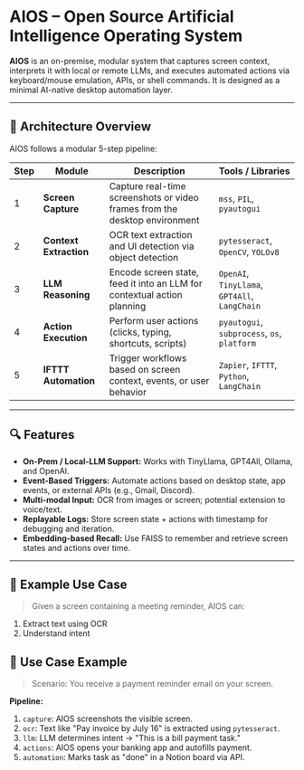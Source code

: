 # AIOS – Open Source Artificial Intelligence Operating System

**AIOS** is an on-premise, modular system that captures screen context, interprets it with local or remote LLMs, and executes automated actions via keyboard/mouse emulation, APIs, or shell commands. It is designed as a minimal AI-native desktop automation layer.

---

## 🔧 Architecture Overview

AIOS follows a modular 5-step pipeline:

| Step | Module            | Description                                                                 | Tools / Libraries                               |
|------|-------------------|-----------------------------------------------------------------------------|-------------------------------------------------|
| 1    | **Screen Capture**| Capture real-time screenshots or video frames from the desktop environment | `mss`, `PIL`, `pyautogui`                       |
| 2    | **Context Extraction** | OCR text extraction and UI detection via object detection              | `pytesseract`, `OpenCV`, `YOLOv8`               |
| 3    | **LLM Reasoning**  | Encode screen state, feed it into an LLM for contextual action planning   | `OpenAI`, `TinyLlama`, `GPT4All`, `LangChain`   |
| 4    | **Action Execution**| Perform user actions (clicks, typing, shortcuts, scripts)                 | `pyautogui`, `subprocess`, `os`, `platform`     |
| 5    | **IFTTT Automation**| Trigger workflows based on screen context, events, or user behavior      | `Zapier`, `IFTTT`, `Python`, `LangChain`        |

---

## 🔍 Features

- **On-Prem / Local-LLM Support:** Works with TinyLlama, GPT4All, Ollama, and OpenAI.
- **Event-Based Triggers:** Automate actions based on desktop state, app events, or external APIs (e.g., Gmail, Discord).
- **Multi-modal Input:** OCR from images or screen; potential extension to voice/text.
- **Replayable Logs:** Store screen state + actions with timestamp for debugging and iteration.
- **Embedding-based Recall:** Use FAISS to remember and retrieve screen states and actions over time.

---

## 🧠 Example Use Case

> Given a screen containing a meeting reminder, AIOS can:
1. Extract text using OCR
2. Understand intent

## 🧪 Use Case Example

> Scenario: You receive a payment reminder email on your screen.

**Pipeline:**
1. `capture`: AIOS screenshots the visible screen.
2. `ocr`: Text like "Pay invoice by July 16" is extracted using `pytesseract`.
3. `llm`: LLM determines intent → "This is a bill payment task."
4. `actions`: AIOS opens your banking app and autofills payment.
5. `automation`: Marks task as "done" in a Notion board via API.

